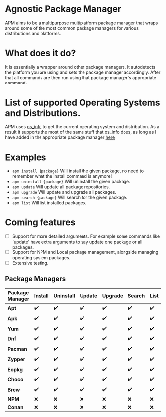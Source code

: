 # Agnostic Package Manager
APM aims to be a multipurpose multiplatform package manager that wraps around some of the most common package managers for various distributions and platforms.

# What does it do?
It is essentially a wrapper around other package managers. It autodetects the platform you are using and sets the package manager accordingly. After that all commands are then run using that package manager's appropriate command.


# List of supported Operating Systems and Distributions.
APM uses [os_info](https://github.com/stanislav-tkach/os_info) to get the current operating system and distribution. As a result it supports the most of the same stuff that os_info does, as long as I have added in the appropriate package manager [here](https://github.com/james-d12/Apm/tree/master/src/apm/managers)

# Examples

- ```apm install {package}``` Will install the given package, no need to remember what the install command is anymore! 
- ```apm uninstall {package}``` Will uninstall the given package.
- ```apm update``` Will update all package repositories.
- ```apm upgrade``` Will update and upgrade all packages.
- ```apm search {package}``` Will search for the given package.
- ```apm list``` Will list installed packages.

# Coming features

- [ ] Support for more detailed arguments. For example some commands like 'update' have extra arguments to say update one package or all packages. 
- [ ] Support for NPM and Local package management, alongside managing operating system packages.
- [ ] Extensive testing.

## Package Managers

| Package Manager  | Install | Uninstall | Update | Upgrade | Search | List |
| ---------------- | ---- | --- | --- | --- | --- | --- |
| **Apt**          | ✔️  | ✔️  | ✔️  | ✔️ | ✔️ | ✔️  |
| **Apk**          | ✔️  | ✔️  | ✔️  | ✔️ | ✔️ | ✔️  |
| **Yum**          | ✔️  | ✔️  | ✔️  | ✔️ | ✔️ | ✔️  |
| **Dnf**          | ✔️  | ✔️  | ✔️  | ✔️ | ✔️ | ✔️  |
| **Pacman**       | ✔️  | ✔️  | ✔️  | ✔️ | ✔️ | ✔️  |
| **Zypper**       | ✔️  | ✔️  | ✔️  | ✔️ | ✔️ | ✔️  |
| **Eopkg**        | ✔️  | ✔️  | ✔️  | ✔️ | ✔️ | ✔️  |
| **Choco**        | ✔️  | ✔️  | ✔️  | ✔️ | ✔️ | ✔️  |
| **Brew**         | ✔️  | ✔️  | ✔️  | ✔️ | ✔️ | ✔️  | 
| **NPM**          | ❌  | ❌  | ❌  | ❌ | ❌ | ❌  | 
| **Conan**        | ❌  | ❌  | ❌  | ❌ | ❌ | ❌  | 
